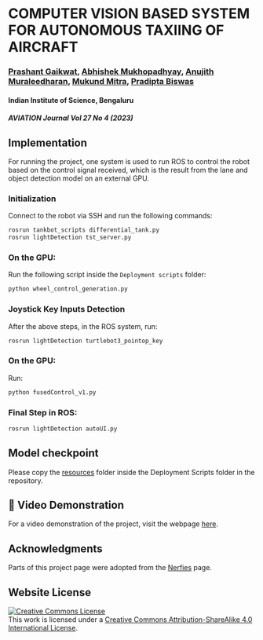 # **COMPUTER VISION BASED SYSTEM FOR AUTONOMOUS TAXIING OF AIRCRAFT**

### [Prashant Gaikwat](#), [Abhishek Mukhopadhyay](#), [Anujith Muraleedharan](#), [Mukund Mitra](#), [Pradipta Biswas](#)
#### Indian Institute of Science, Bengaluru  
#### *AVIATION Journal Vol 27 No 4 (2023)*

## **Implementation**

For running the project, one system is used to run ROS to control the robot based on the control signal received, which is the result from the lane and object detection model on an external GPU.  


### **Initialization**
Connect to the robot via SSH and run the following commands:
```sh
rosrun tankbot_scripts differential_tank.py
rosrun lightDetection tst_server.py
```

### **On the GPU:**
Run the following script inside the `Deployment scripts` folder:
```sh
python wheel_control_generation.py
```

### **Joystick Key Inputs Detection**
After the above steps, in the ROS system, run:
```sh
rosrun lightDetection turtlebot3_pointop_key
```

### **On the GPU:**
Run:
```sh
python fusedControl_v1.py
```

### **Final Step in ROS:**
```sh
rosrun lightDetection autoUI.py
```


## **Model checkpoint**
Please copy the [resources](https://drive.google.com/drive/folders/18T3t87dYajVvqO8WMyi9NXHBhyZbazkO?usp=drive_link) folder inside the Deployment Scripts folder in the repository.

## **🎥 Video Demonstration**

For a video demonstration of the project, visit the webpage [here](https://anujithm.github.io/Autonomous-Taxiing-of-Aircraft.github.io/).

## Acknowledgments
Parts of this project page were adopted from the [Nerfies](https://nerfies.github.io/) page.

## Website License
<a rel="license" href="http://creativecommons.org/licenses/by-sa/4.0/"><img alt="Creative Commons License" style="border-width:0" src="https://i.creativecommons.org/l/by-sa/4.0/88x31.png" /></a><br />This work is licensed under a <a rel="license" href="http://creativecommons.org/licenses/by-sa/4.0/">Creative Commons Attribution-ShareAlike 4.0 International License</a>.
